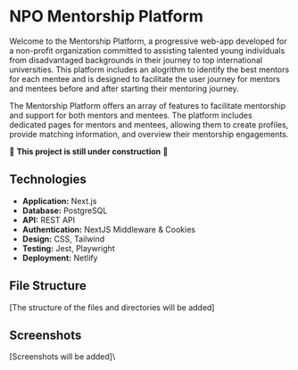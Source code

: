 # NPO Mentorship Platform

Welcome to the Mentorship Platform, a progressive web-app developed for a non-profit organization committed to assisting talented young individuals from disadvantaged backgrounds in their journey to top international universities. This platform includes an alogrithm to identify the best mentors for each mentee and is designed to facilitate the user journey for mentors and mentees before and after starting their mentoring journey.

The Mentorship Platform offers an array of features to facilitate mentorship and support for both mentors and mentees. The platform includes dedicated pages for mentors and mentees, allowing them to create profiles, provide matching information, and overview their mentorship engagements.

:construction_worker: **This project is still under construction** :construction_worker:

## Technologies

- **Application:** Next.js
- **Database:** PostgreSQL
- **API:** REST API
- **Authentication:** NextJS Middleware & Cookies
- **Design:** CSS, Tailwind
- **Testing:** Jest, Playwright
- **Deployment:** Netlify

## File Structure

\[The structure of the files and directories will be added\]

## Screenshots

\[Screenshots will be added]\
